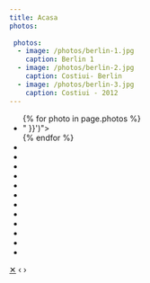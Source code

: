```yaml
---
title: Acasa
photos:
    
 photos:   
  - image: /photos/berlin-1.jpg
    caption: Berlin 1
  - image: /photos/berlin-2.jpg
    caption: Costiui- Berlin
  - image: /photos/berlin-3.jpg
    caption: Costiui - 2012    
---
```


<ul class="gallery">
	{% for photo in page.photos %}
		<li style="background-image: url('{{ site.baseurl }}{{ photo.image | resize: "800x800>" }}')"><a title="{{ photo.caption }}" href="{{ site.baseurl }}{{ photo.image }}" data-id="#{{ photo.image | slugify }}" data-caption="{{ photo.caption }}"></a></li>
	{% endfor %}
	<li class="spacer"></li>
	<li class="spacer"></li>
	<li class="spacer"></li>
	<li class="spacer"></li>
	<li class="spacer"></li>
	<li class="spacer"></li>
	<li class="spacer"></li>
	<li class="spacer"></li>
	<li class="spacer"></li>
	<li class="spacer"></li>
	<li class="spacer"></li>
	<li class="spacer"></li>
</ul>

<div class="overlay">
	<a href="#" class="close">&#10005;</a>
	<a class="prev">&lsaquo;</a>
	<a class="next">&rsaquo;</a>
	<p class="caption"></p>
	<img>
</div>

